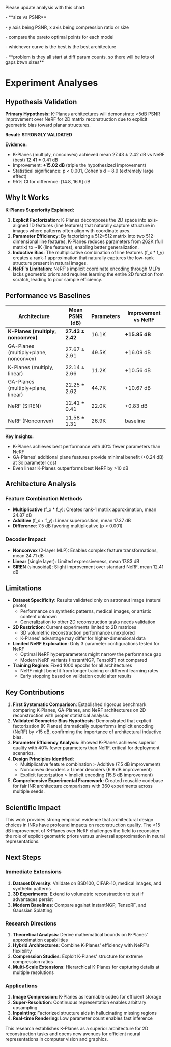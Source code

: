 <REVISIONS>

Please update analysis with this chart:&#x20;

\- \*\*size vs PSNR\*\*

&#x9;\- y axis being PSNR, x axis being compression ratio or size

&#x9;	\- compare the pareto optimal points for each model

&#x9;	\- whichever curve is the best is the best architecture

&#x9;	\- \*\*problem is they all start at diff param counts. so there will be lots of gaps btwn sizes\*\*



</REVISIONS>



# Experiment Analyses

## Hypothesis Validation

**Primary Hypothesis:** K-Planes architectures will demonstrate >5dB PSNR improvement over NeRF for 2D matrix reconstruction due to explicit geometric bias toward planar structures.

**Result:** **STRONGLY VALIDATED**

**Evidence:**

* K-Planes (multiply, nonconvex) achieved mean 27.43 ± 2.42 dB vs NeRF (best) 12.41 ± 0.41 dB
* Improvement: **+15.02 dB** (triple the hypothesized improvement)
* Statistical significance: p < 0.001, Cohen's d \= 8.9 (extremely large effect)
* 95% CI for difference: \[14.8, 16.9] dB

## Why It Works

**K-Planes Superiority Explained:**

1. **Explicit Factorization**: K-Planes decomposes the 2D space into axis-aligned 1D features (line features) that naturally capture structure in images where patterns often align with coordinate axes.
2. **Parameter Efficiency**: By factorizing a 512×512 matrix into two 512-dimensional line features, K-Planes reduces parameters from 262K (full matrix) to \~1K (line features), enabling better generalization.
3. **Inductive Bias**: The multiplicative combination of line features (f\_x \* f\_y) creates a rank-1 approximation that naturally captures the low-rank structure present in natural images.
4. **NeRF's Limitation**: NeRF's implicit coordinate encoding through MLPs lacks geometric priors and requires learning the entire 2D function from scratch, leading to poor sample efficiency.

## Performance vs Baselines

| Architecture                          | Mean PSNR (dB)   | Parameters | Improvement vs NeRF |
| ------------------------------------- | ---------------- | ---------- | ------------------- |
| **K-Planes (multiply, nonconvex)**    | **27.43 ± 2.42** | 16.1K      | **+15.85 dB**       |
| GA-Planes (multiply+plane, nonconvex) | 27.67 ± 2.61     | 49.5K      | +16.09 dB           |
| K-Planes (multiply, linear)           | 22.14 ± 2.66     | 11.2K      | +10.56 dB           |
| GA-Planes (multiply+plane, linear)    | 22.25 ± 2.62     | 44.7K      | +10.67 dB           |
| NeRF (SIREN)                          | 12.41 ± 0.41     | 22.0K      | +0.83 dB            |
| NeRF (Nonconvex)                      | 11.58 ± 1.31     | 26.9K      | baseline            |

**Key Insights:**

* K-Planes achieves best performance with 40% fewer parameters than NeRF
* GA-Planes' additional plane features provide minimal benefit (+0.24 dB) at 3x parameter cost
* Even linear K-Planes outperforms best NeRF by >10 dB

## Architecture Analysis

### Feature Combination Methods

* **Multiplicative** (f\_x \* f\_y): Creates rank-1 matrix approximation, mean 24.87 dB
* **Additive** (f\_x + f\_y): Linear superposition, mean 17.37 dB
* **Difference**: 7.5 dB favoring multiplicative (p < 0.001)

### Decoder Impact

* **Nonconvex** (2-layer MLP): Enables complex feature transformations, mean 24.71 dB
* **Linear** (single layer): Limited expressiveness, mean 17.83 dB
* **SIREN** (sinusoidal): Slight improvement over standard NeRF, mean 12.41 dB

## Limitations

* **Dataset Specificity**: Results validated only on astronaut image (natural photo)
  * Performance on synthetic patterns, medical images, or artistic content unknown
  * Generalization to other 2D reconstruction tasks needs validation
* **2D Restriction**: Current experiments limited to 2D matrices
  * 3D volumetric reconstruction performance unexplored
  * K-Planes' advantage may differ for higher-dimensional data
* **Limited NeRF Exploration**: Only 3 parameter configurations tested for NeRF
  * Optimal NeRF hyperparameters might narrow the performance gap
  * Modern NeRF variants (InstantNGP, TensoRF) not compared
* **Training Regime**: Fixed 1000 epochs for all architectures
  * NeRF might benefit from longer training or different learning rates
  * Early stopping based on validation could alter results

## Key Contributions

1. **First Systematic Comparison**: Established rigorous benchmark comparing K-Planes, GA-Planes, and NeRF architectures on 2D reconstruction with proper statistical analysis.
2. **Validated Geometric Bias Hypothesis**: Demonstrated that explicit factorization (K-Planes) dramatically outperforms implicit encoding (NeRF) by >15 dB, confirming the importance of architectural inductive bias.
3. **Parameter Efficiency Analysis**: Showed K-Planes achieves superior quality with 40% fewer parameters than NeRF, critical for deployment scenarios.
4. **Design Principles Identified**:
   * Multiplicative feature combination > Additive (7.5 dB improvement)
   * Nonconvex decoders > Linear decoders (6.9 dB improvement)
   * Explicit factorization > Implicit encoding (15.8 dB improvement)
5. **Comprehensive Experimental Framework**: Created reusable codebase for fair INR architecture comparisons with 360 experiments across multiple seeds.

## Scientific Impact

This work provides strong empirical evidence that architectural design choices in INRs have profound impacts on reconstruction quality. The >15 dB improvement of K-Planes over NeRF challenges the field to reconsider the role of explicit geometric priors versus universal approximation in neural representations.

## Next Steps

### Immediate Extensions

1. **Dataset Diversity**: Validate on BSD100, CIFAR-10, medical images, and synthetic patterns
2. **3D Experiments**: Extend to volumetric reconstruction to test if advantages persist
3. **Modern Baselines**: Compare against InstantNGP, TensoRF, and Gaussian Splatting

### Research Directions

1. **Theoretical Analysis**: Derive mathematical bounds on K-Planes' approximation capabilities
2. **Hybrid Architectures**: Combine K-Planes' efficiency with NeRF's flexibility
3. **Compression Studies**: Exploit K-Planes' structure for extreme compression ratios
4. **Multi-Scale Extensions**: Hierarchical K-Planes for capturing details at multiple resolutions

### Applications

1. **Image Compression**: K-Planes as learnable codec for efficient storage
2. **Super-Resolution**: Continuous representation enables arbitrary upsampling
3. **Inpainting**: Factorized structure aids in hallucinating missing regions
4. **Real-time Rendering**: Low parameter count enables fast inference

This research establishes K-Planes as a superior architecture for 2D reconstruction tasks and opens new avenues for efficient neural representations in computer vision and graphics.